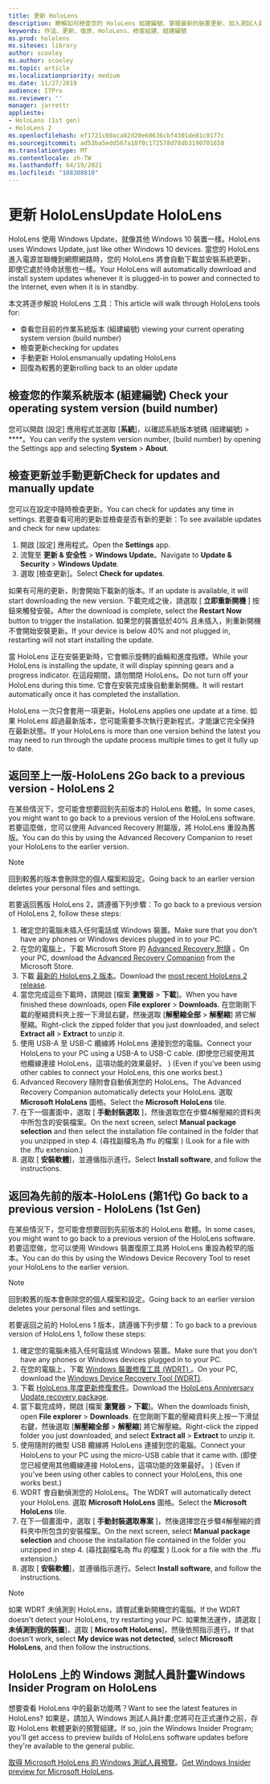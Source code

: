 ```yaml
---
title: 更新 HoloLens
description: 瞭解如何檢查您的 HoloLens 組建編號、掌握最新的裝置更新、加入測試人員計畫，以及回復更新。
keywords: 作法、更新、復原、HoloLens、檢查組建、組建編號
ms.prod: hololens
ms.sitesec: library
author: scooley
ms.author: scooley
ms.topic: article
ms.localizationpriority: medium
ms.date: 11/27/2019
audience: ITPro
ms.reviewer: ''
manager: jarrettr
appliesto:
- HoloLens (1st gen)
- HoloLens 2
ms.openlocfilehash: ef1721c60aca82d20e60636cbf4301de81c0177c
ms.sourcegitcommit: ad53ba5edd567a18f0c172578d78db3190701650
ms.translationtype: MT
ms.contentlocale: zh-TW
ms.lasthandoff: 04/19/2021
ms.locfileid: "108308810"
---
```

# <a name="update-hololens"></a><span data-ttu-id="6bb8a-104">更新 HoloLens</span><span class="sxs-lookup"><span data-stu-id="6bb8a-104">Update HoloLens</span></span>

<span data-ttu-id="6bb8a-105">HoloLens 使用 Windows Update，就像其他 Windows 10 裝置一樣。</span><span class="sxs-lookup"><span data-stu-id="6bb8a-105">HoloLens uses Windows Update, just like other Windows 10 devices.</span></span> <span data-ttu-id="6bb8a-106">當您的 HoloLens 進入電源並聯機到網際網路時，您的 HoloLens 將會自動下載並安裝系統更新，即使它處於待命狀態也一樣。</span><span class="sxs-lookup"><span data-stu-id="6bb8a-106">Your HoloLens will automatically download and install system updates whenever it is plugged-in to power and connected to the Internet, even when it is in standby.</span></span>

<span data-ttu-id="6bb8a-107">本文將逐步解說 HoloLens 工具：</span><span class="sxs-lookup"><span data-stu-id="6bb8a-107">This article will walk through HoloLens tools for:</span></span>

- <span data-ttu-id="6bb8a-108">查看您目前的作業系統版本 (組建編號) </span><span class="sxs-lookup"><span data-stu-id="6bb8a-108">viewing your current operating system version (build number)</span></span>
- <span data-ttu-id="6bb8a-109">檢查更新</span><span class="sxs-lookup"><span data-stu-id="6bb8a-109">checking for updates</span></span>
- <span data-ttu-id="6bb8a-110">手動更新 HoloLens</span><span class="sxs-lookup"><span data-stu-id="6bb8a-110">manually updating HoloLens</span></span>
- <span data-ttu-id="6bb8a-111">回復為較舊的更新</span><span class="sxs-lookup"><span data-stu-id="6bb8a-111">rolling back to an older update</span></span>

## <a name="check-your-operating-system-version-build-number"></a><span data-ttu-id="6bb8a-112">檢查您的作業系統版本 (組建編號) </span><span class="sxs-lookup"><span data-stu-id="6bb8a-112">Check your operating system version (build number)</span></span>

<span data-ttu-id="6bb8a-113">您可以開啟 [設定] 應用程式並選取 [**系統**]，以確認系統版本號碼 (組建編號)  >  \*\*\*\*。</span><span class="sxs-lookup"><span data-stu-id="6bb8a-113">You can verify the system version number, (build number) by opening the Settings app and selecting **System** > **About**.</span></span>

## <a name="check-for-updates-and-manually-update"></a><span data-ttu-id="6bb8a-114">檢查更新並手動更新</span><span class="sxs-lookup"><span data-stu-id="6bb8a-114">Check for updates and manually update</span></span>

<span data-ttu-id="6bb8a-115">您可以在設定中隨時檢查更新。</span><span class="sxs-lookup"><span data-stu-id="6bb8a-115">You can check for updates any time in settings.</span></span>  <span data-ttu-id="6bb8a-116">若要查看可用的更新並檢查是否有新的更新：</span><span class="sxs-lookup"><span data-stu-id="6bb8a-116">To see available updates and check for new updates:</span></span>

1. <span data-ttu-id="6bb8a-117">開啟 [設定]  應用程式。</span><span class="sxs-lookup"><span data-stu-id="6bb8a-117">Open the **Settings** app.</span></span>
1. <span data-ttu-id="6bb8a-118">流覽至 **更新 & 安全性**  >  **Windows Update**。</span><span class="sxs-lookup"><span data-stu-id="6bb8a-118">Navigate to **Update & Security** > **Windows Update**.</span></span>
1. <span data-ttu-id="6bb8a-119">選取 [檢查更新]。</span><span class="sxs-lookup"><span data-stu-id="6bb8a-119">Select **Check for updates**.</span></span>

<span data-ttu-id="6bb8a-120">如果有可用的更新，則會開始下載新的版本。</span><span class="sxs-lookup"><span data-stu-id="6bb8a-120">If an update is available, it will start downloading the new version.</span></span> <span data-ttu-id="6bb8a-121">下載完成之後，請選取 [ **立即重新開機** ] 按鈕來觸發安裝。</span><span class="sxs-lookup"><span data-stu-id="6bb8a-121">After the download is complete, select the **Restart Now** button to trigger the installation.</span></span> <span data-ttu-id="6bb8a-122">如果您的裝置低於40% 且未插入，則重新開機不會開始安裝更新。</span><span class="sxs-lookup"><span data-stu-id="6bb8a-122">If your device is below 40% and not plugged in, restarting will not start installing the update.</span></span>

<span data-ttu-id="6bb8a-123">當 HoloLens 正在安裝更新時，它會顯示旋轉的齒輪和進度指標。</span><span class="sxs-lookup"><span data-stu-id="6bb8a-123">While your HoloLens is installing the update, it will display spinning gears and a progress indicator.</span></span> <span data-ttu-id="6bb8a-124">在這段期間，請勿關閉 HoloLens。</span><span class="sxs-lookup"><span data-stu-id="6bb8a-124">Do not turn off your HoloLens during this time.</span></span> <span data-ttu-id="6bb8a-125">它會在安裝完成後自動重新開機。</span><span class="sxs-lookup"><span data-stu-id="6bb8a-125">It will restart automatically once it has completed the installation.</span></span>

<span data-ttu-id="6bb8a-126">HoloLens 一次只會套用一項更新。</span><span class="sxs-lookup"><span data-stu-id="6bb8a-126">HoloLens applies one update at a time.</span></span>  <span data-ttu-id="6bb8a-127">如果 HoloLens 超過最新版本，您可能需要多次執行更新程式，才能讓它完全保持在最新狀態。</span><span class="sxs-lookup"><span data-stu-id="6bb8a-127">If your HoloLens is more than one version behind the latest you may need to run through the update process multiple times to get it fully up to date.</span></span>

## <a name="go-back-to-a-previous-version---hololens-2"></a><span data-ttu-id="6bb8a-128">返回至上一版-HoloLens 2</span><span class="sxs-lookup"><span data-stu-id="6bb8a-128">Go back to a previous version - HoloLens 2</span></span>

<span data-ttu-id="6bb8a-129">在某些情況下，您可能會想要回到先前版本的 HoloLens 軟體。</span><span class="sxs-lookup"><span data-stu-id="6bb8a-129">In some cases, you might want to go back to a previous version of the HoloLens software.</span></span> <span data-ttu-id="6bb8a-130">若要這麼做，您可以使用 Advanced Recovery 附屬版，將 HoloLens 重設為舊版。</span><span class="sxs-lookup"><span data-stu-id="6bb8a-130">You can do this by using the Advanced Recovery Companion to reset your HoloLens to the earlier version.</span></span>

> [!NOTE]
> <span data-ttu-id="6bb8a-131">回到較舊的版本會刪除您的個人檔案和設定。</span><span class="sxs-lookup"><span data-stu-id="6bb8a-131">Going back to an earlier version deletes your personal files and settings.</span></span>

<span data-ttu-id="6bb8a-132">若要返回舊版 HoloLens 2，請遵循下列步驟：</span><span class="sxs-lookup"><span data-stu-id="6bb8a-132">To go back to a previous version of HoloLens 2, follow these steps:</span></span>

1. <span data-ttu-id="6bb8a-133">確定您的電腦未插入任何電話或 Windows 裝置。</span><span class="sxs-lookup"><span data-stu-id="6bb8a-133">Make sure that you don't have any phones or Windows devices plugged in to your PC.</span></span>
1. <span data-ttu-id="6bb8a-134">在您的電腦上，下載 Microsoft Store 的 [Advanced Recovery 附隨](https://www.microsoft.com/p/advanced-recovery-companion/9p74z35sfrs8?activetab=pivot:overviewtab) 。</span><span class="sxs-lookup"><span data-stu-id="6bb8a-134">On your PC, download the [Advanced Recovery Companion](https://www.microsoft.com/p/advanced-recovery-companion/9p74z35sfrs8?activetab=pivot:overviewtab) from the Microsoft Store.</span></span>
1. <span data-ttu-id="6bb8a-135">下載 [最新的 HoloLens 2 版本](https://aka.ms/hololens2download)。</span><span class="sxs-lookup"><span data-stu-id="6bb8a-135">Download the [most recent HoloLens 2 release](https://aka.ms/hololens2download).</span></span>
1. <span data-ttu-id="6bb8a-136">當您完成這些下載時，請開啟 [檔案 **瀏覽器**  >  **下載**]。</span><span class="sxs-lookup"><span data-stu-id="6bb8a-136">When you have finished these downloads, open **File explorer** > **Downloads**.</span></span> <span data-ttu-id="6bb8a-137">在您剛剛下載的壓縮資料夾上按一下滑鼠右鍵，然後選取 [**解壓縮全部**  >  **解壓縮**] 將它解壓縮。</span><span class="sxs-lookup"><span data-stu-id="6bb8a-137">Right-click the zipped folder that you just downloaded, and select **Extract all** > **Extract** to unzip it.</span></span>
1. <span data-ttu-id="6bb8a-138">使用 USB-A 至 USB-C 纜線將 HoloLens 連接到您的電腦。</span><span class="sxs-lookup"><span data-stu-id="6bb8a-138">Connect your HoloLens to your PC using a USB-A to USB-C cable.</span></span> <span data-ttu-id="6bb8a-139"> (即使您已經使用其他纜線連接 HoloLens，這項功能的效果最好。 ) </span><span class="sxs-lookup"><span data-stu-id="6bb8a-139">(Even if you've been using other cables to connect your HoloLens, this one works best.)</span></span>
1. <span data-ttu-id="6bb8a-140">Advanced Recovery 隨附會自動偵測您的 HoloLens。</span><span class="sxs-lookup"><span data-stu-id="6bb8a-140">The Advanced Recovery Companion automatically detects your HoloLens.</span></span> <span data-ttu-id="6bb8a-141">選取 **Microsoft HoloLens** 圖格。</span><span class="sxs-lookup"><span data-stu-id="6bb8a-141">Select the **Microsoft HoloLens** tile.</span></span>
1. <span data-ttu-id="6bb8a-142">在下一個畫面中，選取 [ **手動封裝選取** ]，然後選取您在步驟4解壓縮的資料夾中所包含的安裝檔案。</span><span class="sxs-lookup"><span data-stu-id="6bb8a-142">On the next screen, select **Manual package selection** and then select the installation file contained in the folder that you unzipped in step 4.</span></span> <span data-ttu-id="6bb8a-143"> (尋找副檔名為 ffu 的檔案 ) </span><span class="sxs-lookup"><span data-stu-id="6bb8a-143">(Look for a file with the .ffu extension.)</span></span>
1. <span data-ttu-id="6bb8a-144">選取 [ **安裝軟體**]，並遵循指示進行。</span><span class="sxs-lookup"><span data-stu-id="6bb8a-144">Select **Install software**, and follow the instructions.</span></span>

## <a name="go-back-to-a-previous-version---hololens-1st-gen"></a><span data-ttu-id="6bb8a-145">返回為先前的版本-HoloLens (第1代) </span><span class="sxs-lookup"><span data-stu-id="6bb8a-145">Go back to a previous version - HoloLens (1st Gen)</span></span>

<span data-ttu-id="6bb8a-146">在某些情況下，您可能會想要回到先前版本的 HoloLens 軟體。</span><span class="sxs-lookup"><span data-stu-id="6bb8a-146">In some cases, you might want to go back to a previous version of the HoloLens software.</span></span> <span data-ttu-id="6bb8a-147">若要這麼做，您可以使用 Windows 裝置復原工具將 HoloLens 重設為較早的版本。</span><span class="sxs-lookup"><span data-stu-id="6bb8a-147">You can do this by using the Windows Device Recovery Tool to reset your HoloLens to the earlier version.</span></span>

> [!NOTE]
> <span data-ttu-id="6bb8a-148">回到較舊的版本會刪除您的個人檔案和設定。</span><span class="sxs-lookup"><span data-stu-id="6bb8a-148">Going back to an earlier version deletes your personal files and settings.</span></span>

<span data-ttu-id="6bb8a-149">若要返回之前的 HoloLens 1 版本，請遵循下列步驟：</span><span class="sxs-lookup"><span data-stu-id="6bb8a-149">To go back to a previous version of HoloLens 1, follow these steps:</span></span>

1. <span data-ttu-id="6bb8a-150">確定您的電腦未插入任何電話或 Windows 裝置。</span><span class="sxs-lookup"><span data-stu-id="6bb8a-150">Make sure that you don't have any phones or Windows devices plugged in to your PC.</span></span>
1. <span data-ttu-id="6bb8a-151">在您的電腦上，下載 [Windows 裝置修復工具 (WDRT) ](https://support.microsoft.com/help/12379)。</span><span class="sxs-lookup"><span data-stu-id="6bb8a-151">On your PC, download the [Windows Device Recovery Tool (WDRT)](https://support.microsoft.com/help/12379).</span></span>
1. <span data-ttu-id="6bb8a-152">下載 [HoloLens 年度更新修復套件](https://aka.ms/hololensrecovery)。</span><span class="sxs-lookup"><span data-stu-id="6bb8a-152">Download the [HoloLens Anniversary Update recovery package](https://aka.ms/hololensrecovery).</span></span>
1. <span data-ttu-id="6bb8a-153">當下載完成時，開啟 [檔案 **瀏覽器**  >  **下載**]。</span><span class="sxs-lookup"><span data-stu-id="6bb8a-153">When the downloads finish, open **File explorer** > **Downloads**.</span></span> <span data-ttu-id="6bb8a-154">在您剛剛下載的壓縮資料夾上按一下滑鼠右鍵，然後選取 [**解壓縮全部**  >  **解壓縮**] 將它解壓縮。</span><span class="sxs-lookup"><span data-stu-id="6bb8a-154">Right-click the zipped folder you just downloaded, and select **Extract all** > **Extract** to unzip it.</span></span>
1. <span data-ttu-id="6bb8a-155">使用隨附的微型 USB 纜線將 HoloLens 連接到您的電腦。</span><span class="sxs-lookup"><span data-stu-id="6bb8a-155">Connect your HoloLens to your PC using the micro-USB cable that it came with.</span></span> <span data-ttu-id="6bb8a-156"> (即使您已經使用其他纜線連接 HoloLens，這項功能的效果最好。 ) </span><span class="sxs-lookup"><span data-stu-id="6bb8a-156">(Even if you've been using other cables to connect your HoloLens, this one works best.)</span></span>
1. <span data-ttu-id="6bb8a-157">WDRT 會自動偵測您的 HoloLens。</span><span class="sxs-lookup"><span data-stu-id="6bb8a-157">The WDRT will automatically detect your HoloLens.</span></span> <span data-ttu-id="6bb8a-158">選取 **Microsoft HoloLens** 圖格。</span><span class="sxs-lookup"><span data-stu-id="6bb8a-158">Select the **Microsoft HoloLens** tile.</span></span>
1. <span data-ttu-id="6bb8a-159">在下一個畫面中，選取 [ **手動封裝選取專案** ]，然後選擇您在步驟4解壓縮的資料夾中所包含的安裝檔案。</span><span class="sxs-lookup"><span data-stu-id="6bb8a-159">On the next screen, select **Manual package selection** and choose the installation file contained in the folder you unzipped in step 4.</span></span> <span data-ttu-id="6bb8a-160"> (尋找副檔名為 ffu 的檔案 ) </span><span class="sxs-lookup"><span data-stu-id="6bb8a-160">(Look for a file with the .ffu extension.)</span></span>
1. <span data-ttu-id="6bb8a-161">選取 [ **安裝軟體**]，並遵循指示進行。</span><span class="sxs-lookup"><span data-stu-id="6bb8a-161">Select **Install software**, and follow the instructions.</span></span>

> [!NOTE]
> <span data-ttu-id="6bb8a-162">如果 WDRT 未偵測到 HoloLens，請嘗試重新開機您的電腦。</span><span class="sxs-lookup"><span data-stu-id="6bb8a-162">If the WDRT doesn't detect your HoloLens, try restarting your PC.</span></span> <span data-ttu-id="6bb8a-163">如果無法運作，請選取 [ **未偵測到我的裝置**]，選取 [ **Microsoft HoloLens**]，然後依照指示進行。</span><span class="sxs-lookup"><span data-stu-id="6bb8a-163">If that doesn't work, select **My device was not detected**, select **Microsoft HoloLens**, and then follow the instructions.</span></span>

## <a name="windows-insider-program-on-hololens"></a><span data-ttu-id="6bb8a-164">HoloLens 上的 Windows 測試人員計畫</span><span class="sxs-lookup"><span data-stu-id="6bb8a-164">Windows Insider Program on HoloLens</span></span>

<span data-ttu-id="6bb8a-165">想要查看 HoloLens 中的最新功能嗎？</span><span class="sxs-lookup"><span data-stu-id="6bb8a-165">Want to see the latest features in HoloLens?</span></span>  <span data-ttu-id="6bb8a-166">如果是，請加入 Windows 測試人員計畫;您將可在正式運作之前，存取 HoloLens 軟體更新的預覽組建。</span><span class="sxs-lookup"><span data-stu-id="6bb8a-166">If so, join the Windows Insider Program; you'll get access to preview builds of HoloLens software updates before they're available to the general public.</span></span>

<span data-ttu-id="6bb8a-167">[取得 Microsoft HoloLens 的 Windows 測試人員預覽](hololens-insider.md)。</span><span class="sxs-lookup"><span data-stu-id="6bb8a-167">[Get Windows Insider preview for Microsoft HoloLens](hololens-insider.md).</span></span>
